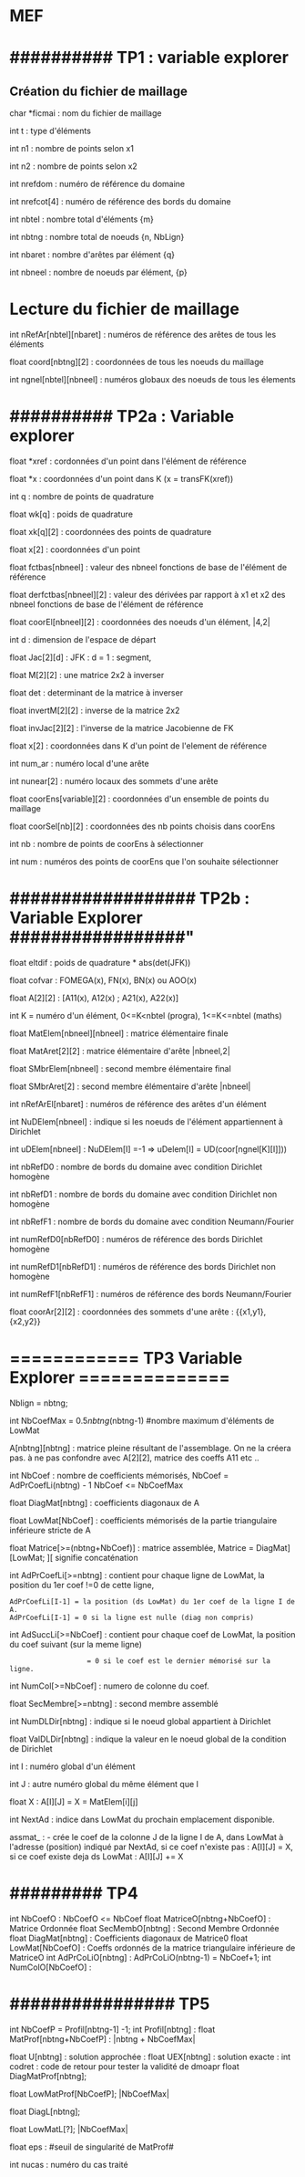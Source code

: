 # MEF
# ##########  TP1 : variable explorer  ###############
## Création du fichier de maillage ##

char *ficmai : nom du fichier de maillage

int t : type d'éléments

int n1 : nombre de points selon x1

int n2 : nombre de points selon x2

int nrefdom : numéro de référence du domaine

int nrefcot[4] : numéro de référence des bords du domaine

int nbtel : nombre total d'éléments {m}

int nbtng : nombre total de noeuds {n, NbLign}

int nbaret : nombre d'arêtes par élément {q}

int nbneel : nombre de noeuds par élément, {p}

# Lecture du fichier de maillage

int nRefAr[nbtel][nbaret] : numéros de référence des arêtes de tous les éléments

float coord[nbtng][2] : coordonnées de tous les noeuds du maillage

int ngnel[nbtel][nbneel] : numéros globaux des noeuds de tous les élements



# ##########   TP2a : Variable explorer   ############

float *xref : cordonnées d'un point dans l'élément de référence

float *x : coordonnées d'un point dans K (x = transFK(xref))

int q : nombre de points de quadrature

float wk[q] : poids de quadrature

float xk[q][2] : coordonnées des points de quadrature

float x[2] : coordonnées d'un point

float fctbas[nbneel] : valeur des nbneel fonctions de base de l'élément de référence

float derfctbas[nbneel][2] : valeur des dérivées par rapport à x1 et x2 des nbneel fonctions de base de l'élément de référence

float coorEl[nbneel][2] : coordonnées des noeuds d'un élément, |4,2|

int d : dimension de l'espace de départ

float Jac[2][d] : JFK : d = 1 : segment, 

float M[2][2] : une matrice 2x2 à inverser

float det : determinant de la matrice à inverser

float invertM[2][2] : inverse de la matrice 2x2

float invJac[2][2] : l'inverse de la matrice Jacobienne de FK

float x[2] : coordonnées dans K  d'un point de l'element de référence

int num_ar : numéro local d'une arête

int nunear[2] : numéro locaux des sommets d'une arête

float coorEns[variable][2] : coordonnées d'un ensemble de points du maillage

float coorSel[nb][2] : coordonnées des nb points choisis dans coorEns

int nb : nombre de points de coorEns à sélectionner

int num : numéros des points de coorEns que l'on souhaite sélectionner

# ##################   TP2b : Variable Explorer   #################"

float eltdif : poids de quadrature * abs(det(JFK))

float cofvar : FOMEGA(x), FN(x), BN(x) ou AOO(x)

float A[2][2] : [A11(x), A12(x) ; A21(x), A22(x)]

int K = numéro d'un élément, 0<=K<nbtel (progra), 1<=K<=nbtel (maths)

float MatElem[nbneel][nbneel] : matrice élémentaire finale

float MatAret[2][2] : matrice élémentaire d'arête
|nbneel,2|

float SMbrElem[nbneel] : second membre élémentaire final

float SMbrAret[2] : second membre élémentaire d'arête
|nbneel|

int nRefArEl[nbaret] : numéros de référence des arêtes d'un élément

int NuDElem[nbneel] : indique si les noeuds de l'élément appartiennent à Dirichlet

int uDElem[nbneel] : NuDElem[I] =-1 => uDelem[I] = UD(coor[ngnel[K][I]]))

int nbRefD0 : nombre de bords du domaine avec condition Dirichlet homogène

int nbRefD1 : nombre de bords du domaine avec condition Dirichlet non homogène

int nbRefF1 : nombre de bords du domaine avec condition Neumann/Fourier

int numRefD0[nbRefD0] : numéros de référence des bords Dirichlet homogène

int numRefD1[nbRefD1] : numéros de référence des bords Dirichlet non homogène

int numRefF1[nbRefF1] : numéros de référence des bords Neumann/Fourier

float coorAr[2][2] : coordonnées des sommets d'une arête : {{x1,y1}, {x2,y2}}


# ============ TP3 Variable Explorer ==============

Nblign = nbtng;

int NbCoefMax = 0.5*nbtng*(nbtng-1) #nombre maximum d'éléments de LowMat

A[nbtng][nbtng] : matrice pleine résultant de l'assemblage. On ne la créera pas. à ne pas confondre avec A[2][2], matrice des coeffs A11 etc ..

int NbCoef : nombre de coefficients mémorisés, NbCoef = AdPrCoefLi(nbtng) - 1
NbCoef <= NbCoefMax

float DiagMat[nbtng] : coefficients diagonaux de A

float LowMat[NbCoef] : coefficients mémorisés de la partie triangulaire inférieure stricte de A

float Matrice[>=(nbtng+NbCoef)] : matrice assemblée, Matrice = DiagMat][LowMat; ][ signifie concaténation

int AdPrCoefLi[>=nbtng] : contient pour chaque ligne de LowMat, la position du 1er coef !=0 de cette ligne,
    
    AdPrCoefLi[I-1] = la position (ds LowMat) du 1er coef de la ligne I de A.
    AdPrCoefLi[I-1] = 0 si la ligne est nulle (diag non compris)

int AdSuccLi[>=NbCoef] : contient pour chaque coef de LowMat, la position du coef suivant (sur la meme ligne)
                    
                       = 0 si le coef est le dernier mémorisé sur la ligne.

int NumCol[>=NbCoef] : numero de colonne du coef.


float SecMembre[>=nbtng] : second membre assemblé

int NumDLDir[nbtng] : indique si le noeud global appartient à Dirichlet

float ValDLDir[nbtng] : indique la valeur en le noeud global de la condition de Dirichlet

int I : numéro global d'un élément

int J : autre numéro global du même élément que I

float X : A[I][J] = X = MatElem[i][j]

int NextAd : indice dans LowMat du prochain emplacement disponible.

assmat_ : - crée le coef de la colonne J de la ligne I de A, 
            dans LowMat à l'adresse (position) indiqué par NextAd,
            si ce coef n'existe pas : A[I][J] = X, 
            si ce coef existe deja ds LowMat : A[I][J] += X


# #########  TP4  #################

int NbCoefO : NbCoefO <= NbCoef
float MatriceO[nbtng+NbCoefO] : Matrice Ordonnée
float SecMembO[nbtng] : Second Membre Ordonnée
float DiagMat[nbtng] : Coefficients diagonaux de Matrice0
float LowMat[NbCoefO] : Coeffs ordonnés de la matrice triangulaire inférieure de MatriceO
int AdPrCoLiO[nbtng] : AdPrCoLiO(nbtng-1) = NbCoef+1;
int NumColO[NbCoefO] : 


# ################ TP5  ################

int NbCoefP = Profil[nbtng-1] -1;
int Profil[nbtng] :
float MatProf[nbtng+NbCoefP] :
|nbtng + NbCoefMax|

float U[nbtng] : solution approchée :
float UEX[nbtng] : solution exacte :
int codret : code de retour pour tester la validité de dmoapr
float DiagMatProf[nbtng];

float LowMatProf[NbCoefP];
|NbCoefMax|

float DiagL[nbtng];

float LowMatL[?];
|NbCoefMax|

float eps : #seuil de singularité de MatProf#

int nucas : numéro du cas traité